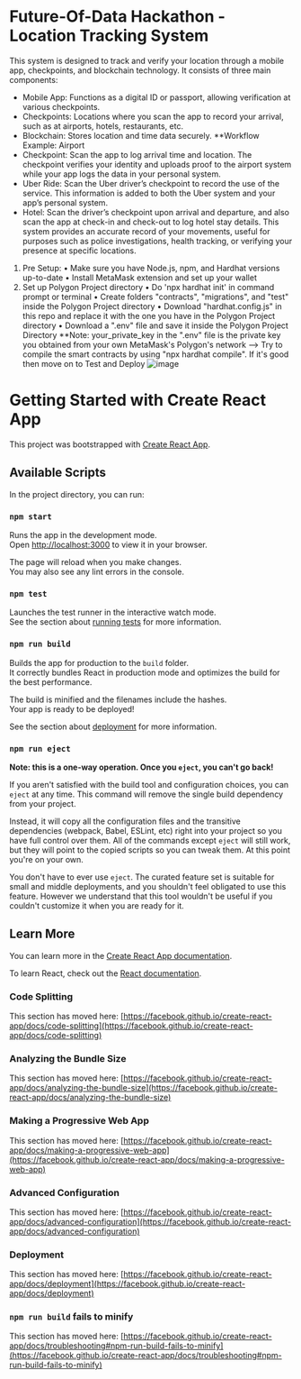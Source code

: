 # Future-Of-Data Hackathon - Location Tracking System
This system is designed to track and verify your location through a mobile app, checkpoints, and blockchain technology. It consists of three main components:
- Mobile App: Functions as a digital ID or passport, allowing verification at various checkpoints. 
- Checkpoints: Locations where you scan the app to record your arrival, such as at airports, hotels, restaurants, etc.
- Blockchain: Stores location and time data securely.
**Workflow Example: Airport
- Checkpoint: Scan the app to log arrival time and location. The checkpoint verifies your identity and uploads proof to the airport system while your app logs the data in your personal system.
- Uber Ride: Scan the Uber driver’s checkpoint to record the use of the service. This information is added to both the Uber system and your app’s personal system.
- Hotel: Scan the driver’s checkpoint upon arrival and departure, and also scan the app at check-in and check-out to log hotel stay details. This system provides an accurate record of your movements, useful for purposes such as police investigations, health tracking, or verifying your presence at specific locations.
1. Pre Setup:
• Make sure you have Node.js, npm, and Hardhat versions up-to-date
• Install MetaMask extension and set up your wallet
2. Set up Polygon Project directory
• Do 'npx hardhat init' in command prompt or terminal
• Create folders "contracts", "migrations", and "test" inside the Polygon Project directory
• Download "hardhat.config.js" in this repo and replace it with the one you have in the Polygon Project directory
• Download a ".env" file and save it inside the Polygon Project Directory
**Note: your_private_key in the ".env" file is the private key you obtained from your own MetaMask's Polygon's network
--> Try to compile the smart contracts by using "npx hardhat compile". If it's good then move on to Test and Deploy
![image](https://github.com/user-attachments/assets/b483ee80-86e0-46d9-bb19-0254e30f370a)

# Getting Started with Create React App

This project was bootstrapped with [Create React App](https://github.com/facebook/create-react-app).

## Available Scripts

In the project directory, you can run:

### `npm start`

Runs the app in the development mode.\
Open [http://localhost:3000](http://localhost:3000) to view it in your browser.

The page will reload when you make changes.\
You may also see any lint errors in the console.

### `npm test`

Launches the test runner in the interactive watch mode.\
See the section about [running tests](https://facebook.github.io/create-react-app/docs/running-tests) for more information.

### `npm run build`

Builds the app for production to the `build` folder.\
It correctly bundles React in production mode and optimizes the build for the best performance.

The build is minified and the filenames include the hashes.\
Your app is ready to be deployed!

See the section about [deployment](https://facebook.github.io/create-react-app/docs/deployment) for more information.

### `npm run eject`

**Note: this is a one-way operation. Once you `eject`, you can't go back!**

If you aren't satisfied with the build tool and configuration choices, you can `eject` at any time. This command will remove the single build dependency from your project.

Instead, it will copy all the configuration files and the transitive dependencies (webpack, Babel, ESLint, etc) right into your project so you have full control over them. All of the commands except `eject` will still work, but they will point to the copied scripts so you can tweak them. At this point you're on your own.

You don't have to ever use `eject`. The curated feature set is suitable for small and middle deployments, and you shouldn't feel obligated to use this feature. However we understand that this tool wouldn't be useful if you couldn't customize it when you are ready for it.

## Learn More

You can learn more in the [Create React App documentation](https://facebook.github.io/create-react-app/docs/getting-started).

To learn React, check out the [React documentation](https://reactjs.org/).

### Code Splitting

This section has moved here: [https://facebook.github.io/create-react-app/docs/code-splitting](https://facebook.github.io/create-react-app/docs/code-splitting)

### Analyzing the Bundle Size

This section has moved here: [https://facebook.github.io/create-react-app/docs/analyzing-the-bundle-size](https://facebook.github.io/create-react-app/docs/analyzing-the-bundle-size)

### Making a Progressive Web App

This section has moved here: [https://facebook.github.io/create-react-app/docs/making-a-progressive-web-app](https://facebook.github.io/create-react-app/docs/making-a-progressive-web-app)

### Advanced Configuration

This section has moved here: [https://facebook.github.io/create-react-app/docs/advanced-configuration](https://facebook.github.io/create-react-app/docs/advanced-configuration)

### Deployment

This section has moved here: [https://facebook.github.io/create-react-app/docs/deployment](https://facebook.github.io/create-react-app/docs/deployment)

### `npm run build` fails to minify

This section has moved here: [https://facebook.github.io/create-react-app/docs/troubleshooting#npm-run-build-fails-to-minify](https://facebook.github.io/create-react-app/docs/troubleshooting#npm-run-build-fails-to-minify)
